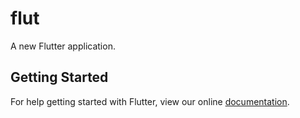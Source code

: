 # flut

A new Flutter application.

## Getting Started

For help getting started with Flutter, view our online
[documentation](https://flutter.io/).
